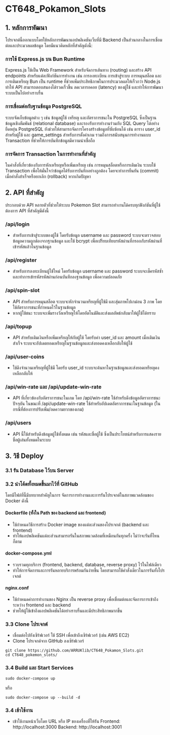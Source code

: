 # CT648_Pokamon_Slots
## 1. หลักการพัฒนา
โปรเจกต์นี้ออกแบบโดยใช้หลักการพัฒนาแอปพลิเคชันเว็บที่มี Backend เป็นส่วนกลางในการเชื่อมต่อและประมวลผลข้อมูล โดยมีแนวคิดหลักที่สำคัญดังนี้:
### การใช้ Express.js บน Bun Runtime
Express.js ใช้เป็น Web Framework สำหรับจัดการเส้นทาง (routing) และสร้าง API endpoints สำหรับแต่ละฟังก์ชันการทำงาน เช่น การลงทะเบียน การเข้าสู่ระบบ การหมุนสล็อต และการเติมเหรียญ
Bun เป็น runtime ที่ช่วยเพิ่มประสิทธิภาพในการประมวลผลให้เร็วกว่า Node.js ทำให้ API สามารถตอบสนองได้รวดเร็วขึ้น ลดเวลารอคอย (latency) ของผู้ใช้ และทำให้การพัฒนาระบบเป็นไปอย่างราบรื่น
### การเชื่อมต่อกับฐานข้อมูล PostgreSQL
ระบบจัดเก็บข้อมูลต่าง ๆ เช่น ข้อมูลผู้ใช้ เหรียญ และอัตราการชนะใน PostgreSQL ซึ่งเป็นฐานข้อมูลเชิงสัมพันธ์ (relational database) และรองรับการทำงานร่วมกับ SQL Query ได้อย่างยืดหยุ่น
PostgreSQL ยังช่วยให้สามารถจัดการโครงสร้างข้อมูลที่ซับซ้อนได้ เช่น ตาราง user_id สำหรับผู้ใช้ และ game_settings สำหรับการตั้งค่าเกม รวมถึงการสนับสนุนการทำงานแบบ Transaction ที่ช่วยให้การบันทึกข้อมูลมีความน่าเชื่อถือ
### การจัดการ Transaction ในการทำงานที่สำคัญ
ในคำสั่งที่เกี่ยวข้องกับการหักเหรียญหรือเพิ่มเหรียญ เช่น การหมุนสล็อตหรือการเติมเงิน ระบบใช้ Transaction เพื่อให้มั่นใจว่าข้อมูลได้รับการบันทึกอย่างถูกต้อง โดยจะทำการยืนยัน (commit) เมื่อคำสั่งสำเร็จหรือยกเลิก (rollback) หากเกิดปัญหา
## 2. API ที่สำคัญ
ประกอบด้วย API หลายตัวที่ช่วยให้ระบบ Pokemon Slot สามารถทำงานได้ครบทุกฟังก์ชันที่ผู้ใช้ต้องการ API ที่สำคัญมีดังนี้
### /api/login
- สำหรับการเข้าสู่ระบบของผู้ใช้ โดยรับข้อมูล username และ password ระบบจะตรวจสอบข้อมูลความถูกต้องจากฐานข้อมูล และใช้ bcrypt เพื่อเปรียบเทียบรหัสผ่านที่กรอกกับรหัสผ่านที่เข้ารหัสแล้วในฐานข้อมูล
### /api/register
- สำหรับการลงทะเบียนผู้ใช้ใหม่ โดยรับข้อมูล username และ password ระบบจะเช็ครหัสซ้ำ และทำการเข้ารหัสรหัสผ่านก่อนบันทึกลงฐานข้อมูล เพื่อความปลอดภัย
### /api/spin-slot
- API สำหรับการหมุนสล็อต ระบบจะหักจำนวนเหรียญที่ผู้ใช้มี และสุ่มภาพโปเกม่อน 3 ภาพ โดยใช้อัตราการชนะที่กำหนดไว้ในฐานข้อมูล
- หากผู้ใช้ชนะ ระบบจะเพิ่มรางวัลเหรียญให้โดยอัตโนมัติและส่งผลลัพธ์กลับมาให้ผู้ใช้ได้ทราบ
### /api/topup
- API สำหรับเติมเงินหรือเพิ่มเหรียญให้กับผู้ใช้ โดยรับค่า user_id และ amount เมื่อเติมเงินสำเร็จ ระบบจะอัปเดตยอดเหรียญในฐานข้อมูลและส่งยอดคงเหลือกลับให้ผู้ใช้
### /api/user-coins
- ใช้ดึงจำนวนเหรียญที่ผู้ใช้มี โดยรับ user_id ระบบจะค้นหาในฐานข้อมูลและส่งยอดเหรียญคงเหลือกลับให้
### /api/win-rate และ /api/update-win-rate
- API ที่เกี่ยวข้องกับอัตราการชนะในเกม โดย /api/win-rate ใช้สำหรับดึงข้อมูลอัตราการชนะปัจจุบัน ในขณะที่ /api/update-win-rate ใช้สำหรับอัปเดตอัตราการชนะในฐานข้อมูล (ในกรณีที่ต้องการปรับเพิ่ม/ลดความยากของเกม)
### /api/users
- API นี้ใช้สำหรับดึงข้อมูลผู้ใช้ทั้งหมด เช่น รหัสและชื่อผู้ใช้ ซึ่งเป็นประโยชน์สำหรับการแสดงรายชื่อผู้เล่นทั้งหมดในระบบ
## 3. วิธี Deploy
### 3.1 รัน Database ไว้บน Server
### 3.2 นำโค้ดทั้งหมดขึ้นมาไว้ที่ GitHub
  โดยมีไฟล์ที่นี้มีบทบาทสำคัญในการ จัดการการทำงานและการรันโปรเจกต์ในสภาพแวดล้อมของ Docker ดังนี้
#### Dockerfile (ทั้งใน Path ของ backend และ frontend)
- ใช้กำหนดวิธีการสร้าง Docker image ของแต่ละส่วนของโปรเจกต์ (backend และ frontend)
- ทำให้แอปพลิเคชันแต่ละส่วนสามารถรันในสภาพแวดล้อมที่เหมือนกันทุกครั้ง ไม่ว่าจะรันที่ไหนก็ตาม
#### docker-compose.yml
- รวบรวมทุกบริการ (frontend, backend, database, reverse proxy) ไว้ในไฟล์เดียว
- ทำให้การจัดการและการรันหลายบริการพร้อมกันง่ายขึ้น โดยสามารถใช้คำสั่งเดียวในการรันทั้งโปรเจกต์
#### nginx.conf
- ใช้กำหนดค่าการทำงานของ Nginx เป็น reverse proxy เพื่อเชื่อมต่อและจัดการการเข้าถึงระหว่าง frontend และ backend
- ช่วยให้ผู้ใช้เข้าถึงแอปพลิเคชันได้อย่างราบรื่นและมีประสิทธิภาพมากขึ้น
### 3.3 Clone โปรเจกต์
- เชื่อมต่อไปยังเซิร์ฟเวอร์  ใช้ SSH เพื่อเข้าถึงเซิร์ฟเวอร์ (เช่น AWS EC2)
- Clone โปรเจกต์จาก GitHub ลงเซิร์ฟเวอร์
```
git clone https://github.com/ARRUKlib/CT648_Pokamon_Slots.git
cd CT648_pokemon_slots/
```
### 3.4 Build และ Start Services
```
sudo docker-compose up
```
หรือ
```
sudo docker-compose up --build -d
```
### 3.4 เข้าใช้งาน
- เข้าใช้งานหน้าเว็บโดย URL หรือ IP ของเครื่องที่ให้รัน
Frontend: http://localhost:3000
Backend: http://localhost:3001
